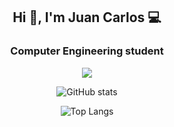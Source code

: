 <h2 align="center">Hi 👋, I'm Juan Carlos 💻</h2>
<h3 align="center">Computer Engineering student</h3>

<p align="center">
  <a href="#">
    <img src="https://skillicons.dev/icons?i=c,java,scala,haskell,python,git" />
  </a>
</p>   

<div align="center">

![GitHub stats](https://github-readme-stats.vercel.app/api?username=jalcausa&show_icons=true&theme=radical&cache_seconds=86400&hide=prs)

![Top Langs](https://github-readme-stats.vercel.app/api/top-langs/?username=jalcausa&show_icons=true&theme=radical&size_weight=0.5&count_weight=0.5cache_seconds=86400&hide=Makefile,CMake&langs_count=8&layout=donut)

</div>
